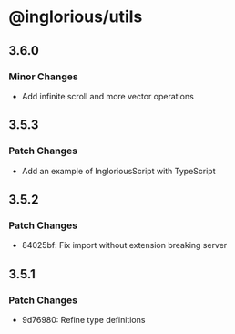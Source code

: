 # @inglorious/utils

## 3.6.0

### Minor Changes

- Add infinite scroll and more vector operations

## 3.5.3

### Patch Changes

- Add an example of IngloriousScript with TypeScript

## 3.5.2

### Patch Changes

- 84025bf: Fix import without extension breaking server

## 3.5.1

### Patch Changes

- 9d76980: Refine type definitions

